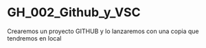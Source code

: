 # GH_002_Github_y_VSC
Crearemos un proyecto GITHUB y lo lanzaremos con una copia que tendremos en local
